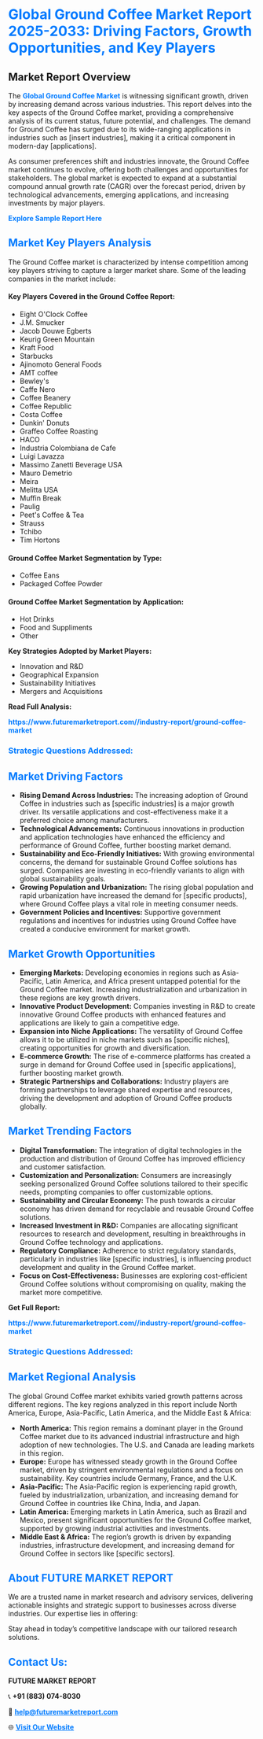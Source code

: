 <h1 style="color: #007BFF;">Global Ground Coffee Market Report 2025-2033: Driving Factors, Growth Opportunities, and Key Players</h1>

<section id="overview">
<h2>Market Report Overview</h2>
<p>The <a href="https://www.futuremarketreport.com//industry-report/ground-coffee-market" style="color: #007BFF; text-decoration: none;"><strong>Global Ground Coffee Market</strong></a> is witnessing significant growth, driven by increasing demand across various industries. This report delves into the key aspects of the Ground Coffee market, providing a comprehensive analysis of its current status, future potential, and challenges. The demand for Ground Coffee has surged due to its wide-ranging applications in industries such as [insert industries], making it a critical component in modern-day [applications].</p>
<p>As consumer preferences shift and industries innovate, the Ground Coffee market continues to evolve, offering both challenges and opportunities for stakeholders. The global market is expected to expand at a substantial compound annual growth rate (CAGR) over the forecast period, driven by technological advancements, emerging applications, and increasing investments by major players.</p>
</section>

<section id="overview">
<p><a href="https://www.futuremarketreport.com//request-sample/reportId=88468" style="color: #007BFF; text-decoration: none;"><strong>Explore Sample Report Here</strong></a></p>
</section>

<section id="key-players">
<h2 style="color: #007BFF;">Market Key Players Analysis</h2>
<p>The Ground Coffee market is characterized by intense competition among key players striving to capture a larger market share. Some of the leading companies in the market include:</p>
<h4>Key Players Covered in the Ground Coffee Report:</h4>
<ul><li>Eight O&#039;Clock Coffee</li><li>J.M. Smucker</li><li>Jacob Douwe Egberts</li><li>Keurig Green Mountain</li><li>Kraft Food</li><li>Starbucks</li><li>Ajinomoto General Foods</li><li>AMT coffee</li><li>Bewley&#039;s</li><li>Caffe Nero</li><li>Coffee Beanery</li><li>Coffee Republic</li><li>Costa Coffee</li><li>Dunkin&#039; Donuts</li><li>Graffeo Coffee Roasting</li><li>HACO</li><li>Industria Colombiana de Cafe</li><li>Luigi Lavazza</li><li>Massimo Zanetti Beverage USA</li><li>Mauro Demetrio</li><li>Meira</li><li>Melitta USA</li><li>Muffin Break</li><li>Paulig</li><li>Peet&#039;s Coffee &amp; Tea</li><li>Strauss</li><li>Tchibo</li><li>Tim Hortons</li></ul>
<h4>Ground Coffee Market Segmentation by Type:</h4>
<ul><li>Coffee Eans</li><li>Packaged Coffee Powder</li></ul>

<h4>Ground Coffee Market Segmentation by Application:</h4>
<ul><li>Hot Drinks</li><li>Food and Suppliments</li><li>Other</li></ul>
<p><strong>Key Strategies Adopted by Market Players:</strong></p>
<ul>
<li>Innovation and R&D</li>
<li>Geographical Expansion</li>
<li>Sustainability Initiatives</li>
<li>Mergers and Acquisitions</li>
</ul>
</section>

<section>
<p><strong>Read Full Analysis: </strong></p><a href="https://www.futuremarketreport.com//industry-report/ground-coffee-market" style="color: #007BFF; text-decoration: none;"><strong>https://www.futuremarketreport.com//industry-report/ground-coffee-market</strong></a>
<h3 style="color: #007BFF;">Strategic Questions Addressed:</h3>
</section>

<section id="driving-factors">
<h2 style="color: #007BFF;">Market Driving Factors</h2>
<ul>
<li><strong>Rising Demand Across Industries:</strong> The increasing adoption of Ground Coffee in industries such as [specific industries] is a major growth driver. Its versatile applications and cost-effectiveness make it a preferred choice among manufacturers.</li>
<li><strong>Technological Advancements:</strong> Continuous innovations in production and application technologies have enhanced the efficiency and performance of Ground Coffee, further boosting market demand.</li>
<li><strong>Sustainability and Eco-Friendly Initiatives:</strong> With growing environmental concerns, the demand for sustainable Ground Coffee solutions has surged. Companies are investing in eco-friendly variants to align with global sustainability goals.</li>
<li><strong>Growing Population and Urbanization:</strong> The rising global population and rapid urbanization have increased the demand for [specific products], where Ground Coffee plays a vital role in meeting consumer needs.</li>
<li><strong>Government Policies and Incentives:</strong> Supportive government regulations and incentives for industries using Ground Coffee have created a conducive environment for market growth.</li>
</ul>
</section>

<section id="growth-opportunities">
<h2 style="color: #007BFF;">Market Growth Opportunities</h2>
<ul>
<li><strong>Emerging Markets:</strong> Developing economies in regions such as Asia-Pacific, Latin America, and Africa present untapped potential for the Ground Coffee market. Increasing industrialization and urbanization in these regions are key growth drivers.</li>
<li><strong>Innovative Product Development:</strong> Companies investing in R&D to create innovative Ground Coffee products with enhanced features and applications are likely to gain a competitive edge.</li>
<li><strong>Expansion into Niche Applications:</strong> The versatility of Ground Coffee allows it to be utilized in niche markets such as [specific niches], creating opportunities for growth and diversification.</li>
<li><strong>E-commerce Growth:</strong> The rise of e-commerce platforms has created a surge in demand for Ground Coffee used in [specific applications], further boosting market growth.</li>
<li><strong>Strategic Partnerships and Collaborations:</strong> Industry players are forming partnerships to leverage shared expertise and resources, driving the development and adoption of Ground Coffee products globally.</li>
</ul>
</section>

<section id="trending-factors">
<h2 style="color: #007BFF;">Market Trending Factors</h2>
<ul>
<li><strong>Digital Transformation:</strong> The integration of digital technologies in the production and distribution of Ground Coffee has improved efficiency and customer satisfaction.</li>
<li><strong>Customization and Personalization:</strong> Consumers are increasingly seeking personalized Ground Coffee solutions tailored to their specific needs, prompting companies to offer customizable options.</li>
<li><strong>Sustainability and Circular Economy:</strong> The push towards a circular economy has driven demand for recyclable and reusable Ground Coffee solutions.</li>
<li><strong>Increased Investment in R&D:</strong> Companies are allocating significant resources to research and development, resulting in breakthroughs in Ground Coffee technology and applications.</li>
<li><strong>Regulatory Compliance:</strong> Adherence to strict regulatory standards, particularly in industries like [specific industries], is influencing product development and quality in the Ground Coffee market.</li>
<li><strong>Focus on Cost-Effectiveness:</strong> Businesses are exploring cost-efficient Ground Coffee solutions without compromising on quality, making the market more competitive.</li>
</ul>
</section>

<section>
<p><strong>Get Full Report: </strong></p><a href="https://www.futuremarketreport.com//industry-report/ground-coffee-market" style="color: #007BFF; text-decoration: none;"><strong>https://www.futuremarketreport.com//industry-report/ground-coffee-market</strong></a>
<h3 style="color: #007BFF;">Strategic Questions Addressed:</h3>
</section>


<section id="regional-analysis">
<h2 style="color: #007BFF;">Market Regional Analysis</h2>
<p>The global Ground Coffee market exhibits varied growth patterns across different regions. The key regions analyzed in this report include North America, Europe, Asia-Pacific, Latin America, and the Middle East & Africa:</p>
<ul>
<li><strong>North America:</strong> This region remains a dominant player in the Ground Coffee market due to its advanced industrial infrastructure and high adoption of new technologies. The U.S. and Canada are leading markets in this region.</li>
<li><strong>Europe:</strong> Europe has witnessed steady growth in the Ground Coffee market, driven by stringent environmental regulations and a focus on sustainability. Key countries include Germany, France, and the U.K.</li>
<li><strong>Asia-Pacific:</strong> The Asia-Pacific region is experiencing rapid growth, fueled by industrialization, urbanization, and increasing demand for Ground Coffee in countries like China, India, and Japan.</li>
<li><strong>Latin America:</strong> Emerging markets in Latin America, such as Brazil and Mexico, present significant opportunities for the Ground Coffee market, supported by growing industrial activities and investments.</li>
<li><strong>Middle East & Africa:</strong> The region’s growth is driven by expanding industries, infrastructure development, and increasing demand for Ground Coffee in sectors like [specific sectors].</li>
</ul>
</section>

<footer>
<h2 style="color: #007BFF;">About FUTURE MARKET REPORT</h2>
<p>We are a trusted name in market research and advisory services, delivering actionable insights and strategic support to businesses across diverse industries. Our expertise lies in offering:</p>

<p>Stay ahead in today’s competitive landscape with our tailored research solutions.</p>

<h2 style="color: #007BFF;">Contact Us:</h2>
<p><strong>FUTURE MARKET REPORT</strong></p>
<p>📞 <strong>+91 (883) 074-8030</strong></p>
<p>📧 <strong><a href="mailto:help@futuremarketreport.com" style="color: #007BFF;">help@futuremarketreport.com</a></strong></p>
<p>🌐 <strong><a href="https://www.futuremarketreport.com/" style="color: #007BFF;">Visit Our Website</a></strong></p>
</footer>